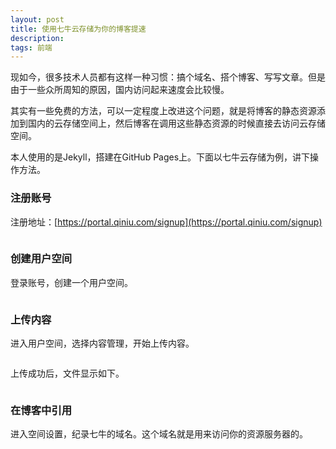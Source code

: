 ```yaml
---
layout: post
title: 使用七牛云存储为你的博客提速
description:
tags: 前端
---
```


现如今，很多技术人员都有这样一种习惯：搞个域名、搭个博客、写写文章。但是由于一些众所周知的原因，国内访问起来速度会比较慢。

其实有一些免费的方法，可以一定程度上改进这个问题，就是将博客的静态资源添加到国内的云存储空间上，然后博客在调用这些静态资源的时候直接去访问云存储空间。

本人使用的是Jekyll，搭建在GitHub Pages上。下面以七牛云存储为例，讲下操作方法。

### **注册账号**

注册地址：[https://portal.qiniu.com/signup](https://portal.qiniu.com/signup)

<p class="picture"><img alt="" src="{{site.qiniu_static}}/assets/img/2015-9-14/register.png"/></p>

### **创建用户空间**

登录账号，创建一个用户空间。

<p class="picture"><img alt="" src="{{site.qiniu_static}}/assets/img/2015-9-14/namespace.png"/></p>


### **上传内容**

进入用户空间，选择内容管理，开始上传内容。

<p class="picture"><img alt="" src="{{site.qiniu_static}}/assets/img/2015-9-14/upload.png"/></p>

上传成功后，文件显示如下。

<p class="picture"><img alt="" src="{{site.qiniu_static}}/assets/img/2015-9-14/upload_success.png"/></p>

### **在博客中引用**

进入空间设置，纪录七牛的域名。这个域名就是用来访问你的资源服务器的。

<p class="picture"><img alt="" src="{{site.qiniu_static}}/assets/img/2015-9-14/domain.png"/></p>
